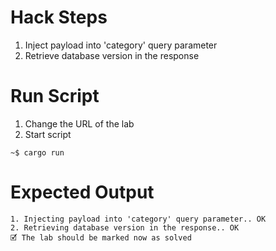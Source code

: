 # Hack Steps

1. Inject payload into 'category' query parameter
2. Retrieve database version in the response

# Run Script

1. Change the URL of the lab
2. Start script

```
~$ cargo run
```

# Expected Output

```
1. Injecting payload into 'category' query parameter.. OK
2. Retrieving database version in the response.. OK
🗹 The lab should be marked now as solved
```
